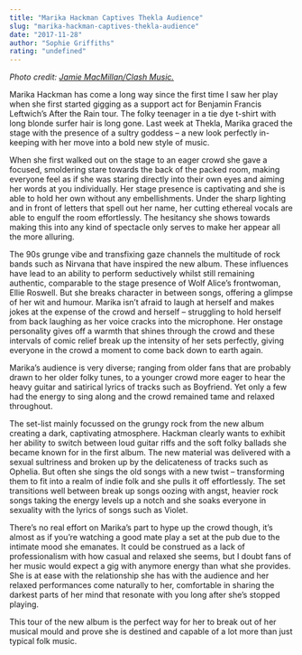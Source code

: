 ```yaml
---
title: "Marika Hackman Captives Thekla Audience"
slug: "marika-hackman-captives-thekla-audience"
date: "2017-11-28"
author: "Sophie Griffiths"
rating: "undefined"
---
```


_Photo credit: [Jamie MacMillan/Clash Music.](http://www.clashmusic.com/live/live-gallery-the-great-escape-2017-day-one)_

Marika Hackman has come a long way since the first time I saw her play when she first started gigging as a support act for Benjamin Francis Leftwich’s After the Rain tour. The folky teenager in a tie dye t-shirt with long blonde surfer hair is long gone. Last week at Thekla, Marika graced the stage with the presence of a sultry goddess – a new look perfectly in-keeping with her move into a bold new style of music.

When she first walked out on the stage to an eager crowd she gave a focused, smoldering stare towards the back of the packed room, making everyone feel as if she was staring directly into their own eyes and aiming her words at you individually. Her stage presence is captivating and she is able to hold her own without any embellishments. Under the sharp lighting and in front of letters that spell out her name, her cutting ethereal vocals are able to engulf the room effortlessly. The hesitancy she shows towards making this into any kind of spectacle only serves to make her appear all the more alluring.

The 90s grunge vibe and transfixing gaze channels the multitude of rock bands such as Nirvana that have inspired the new album. These influences have lead to an ability to perform seductively whilst still remaining authentic, comparable to the stage presence of Wolf Alice’s frontwoman, Ellie Roswell. But she breaks character in between songs, offering a glimpse of her wit and humour. Marika isn’t afraid to laugh at herself and makes jokes at the expense of the crowd and herself – struggling to hold herself from back laughing as her voice cracks into the microphone. Her onstage personality gives off a warmth that shines through the crowd and these intervals of comic relief break up the intensity of her sets perfectly, giving everyone in the crowd a moment to come back down to earth again.

Marika’s audience is very diverse; ranging from older fans that are probably drawn to her older folky tunes, to a younger crowd more eager to hear the heavy guitar and satirical lyrics of tracks such as Boyfriend. Yet only a few had the energy to sing along and the crowd remained tame and relaxed throughout.

The set-list mainly focussed on the grungy rock from the new album creating a dark, captivating atmosphere. Hackman clearly wants to exhibit her ability to switch between loud guitar riffs and the soft folky ballads she became known for in the first album. The new material was delivered with a sexual sultriness and broken up by the delicateness of tracks such as Ophelia. But often she sings the old songs with a new twist – transforming them to fit into a realm of indie folk and she pulls it off effortlessly. The set transitions well between break up songs oozing with angst, heavier rock songs taking the energy levels up a notch and she soaks everyone in sexuality with the lyrics of songs such as Violet.

There’s no real effort on Marika’s part to hype up the crowd though, it’s almost as if you’re watching a good mate play a set at the pub due to the intimate mood she emanates. It could be construed as a lack of professionalism with how casual and relaxed she seems, but I doubt fans of her music would expect a gig with anymore energy than what she provides. She is at ease with the relationship she has with the audience and her relaxed performances come naturally to her, comfortable in sharing the darkest parts of her mind that resonate with you long after she’s stopped playing.

This tour of the new album is the perfect way for her to break out of her musical mould and prove she is destined and capable of a lot more than just typical folk music.
